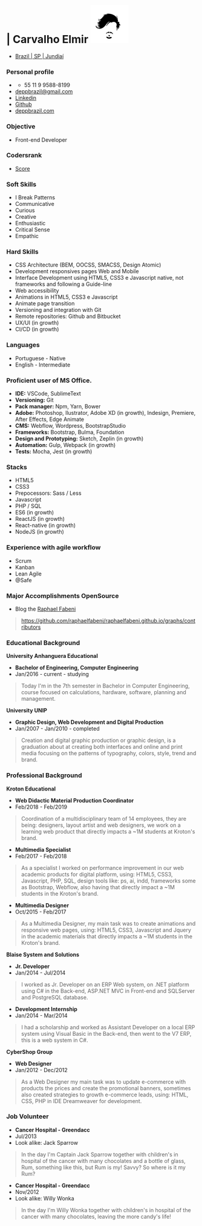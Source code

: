 # | Carvalho Elmir [![brand](assets/brand.jpg)](https://github.com/deppbrazil/cv) #
* [Brazil | SP | Jundiaí](https://www.google.com.br/maps/place/Jundia%C3%AD,+SP/@-23.1896366,-47.1868625,11z/data=!3m1!4b1!4m5!3m4!1s0x94cf24293cc00531:0xf686a1c1163c6bbb!8m2!3d-23.1857076!4d-46.8978057)

### Personal profile ### 
* + 55 11 9 9588-8199
* deppbrazil@gmail.com 
* [Linkedin](https://www.linkedin.com/in/deppbrazil/)
* [Github](https://github.com/deppbrazil)
* [deppbrazil.com](https://www.deppbrazil.com)

### Objective ###
* Front-end Developer

### Codersrank ### 
* [Score](https://profile.codersrank.io/user/deppbrazil)

### Soft Skills ###
* I Break Patterns
* Communicative 
* Curious
* Creative
* Enthusiastic
* Critical Sense
* Empathic

### Hard Skills ###
* CSS Architecture (BEM, OOCSS, SMACSS, Design Atomic)
* Development responsives pages Web and Mobile
* Interface Development using HTML5, CSS3 e Javascript native, not frameworks and following a Guide-line
* Web accessibility
* Animations in HTML5, CSS3 e Javascript
* Animate page transition
* Versioning and integration with Git
* Remote repositories: Github and Bitbucket
* UX/UI (in growth)
* CI/CD (in growth)
  
### Languages ### 
* Portuguese - Native
* English - Intermediate

### Proficient user of MS Office. ###
* **IDE:** VSCode, SublimeText
* **Versioning:** Git
* **Pack manager:** Npm, Yarn, Bower
* **Adobe:** Photoshop, Ilustrator, Adobe XD (in growth), Indesign, Premiere, After Effects, Edge Animate 
* **CMS:** Webflow, Wordpress, BootstrapStudio
* **Frameworks:** Bootstrap, Bulma, Foundation
* **Design and Prototyping:** Sketch, Zeplin (in growth)
* **Automation:** Gulp, Webpack (in growth)
* **Tests:** Mocha, Jest (in growth)

### Stacks ###
* HTML5
* CSS3
* Prepocessors: Sass / Less
* Javascript
* PHP / SQL
* ES6 (in growth) 
* ReactJS (in growth) 
* React-native (in growth)
* NodeJS (in growth)

### Experience with agile workflow ###
* Scrum
* Kanban
* Lean Agile
* @Safe

### Major Accomplishments OpenSource ###
* Blog the [Raphael Fabeni](https://github.com/raphaelfabeni)
> https://github.com/raphaelfabeni/raphaelfabeni.github.io/graphs/contributors

### Educational Background ###
**University Anhanguera Educational**
* **Bachelor of Engineering, Computer Engineering**
* Jan/2016 - current - studying 
> Today I'm in the 7th semester in Bachelor in Computer Engineering, course focused on calculations, hardware, software, planning and management.

**University UNIP**
* **Graphic Design, Web Development and Digital Production**
* Jan/2007 - Jan/2010 - completed 
> Creation and digital graphic production or graphic design, is a graduation about at creating both interfaces and online and print media focusing on the patterns of typography, colors, style, trend and brand.

### Professional Background ###
**Kroton Educational**
* **Web Didactic Material Production Coordinator**
* Feb/2018 - Feb/2019
> Coordination of a multidisciplinary team of 14 employees, they are being: designers, layout artist and web designers, we work on a learning web product that directly impacts a ~1M students at Kroton's brand.

* **Multimedia Specialist**
* Feb/2017 - Feb/2018
> As a specialist I worked on performance improvement in our web academic products for digital platform, using: HTML5, CSS3, Javascript, PHP, SQL, design tools like: ps, ai, indd, frameworks some as Bootstrap, Webflow, also having that directly impact a ~1M students in the Kroton's brand.

* **Multimedia Designer**
* Oct/2015 - Feb/2017
> As a Multimedia Designer, my main task was to create animations and responsive web pages, using: HTML5, CSS3, Javascript and Jquery in the academic materials that directly impacts a ~1M students in the Kroton's brand.

**Blaise System and Solutions**
* **Jr. Developer**
* Jan/2014 - Jul/2014
> I worked as Jr. Developer on an ERP Web system, on .NET platform using C# in the Back-end, ASP.NET MVC in Front-end and SQLServer and PostgreSQL database.

* **Development Internship**
* Jan/2014 - Mar/2014
> I had a scholarship and worked as Assistant Developer on a local ERP system using Visual Basic in the Back-end, then went to the V7 ERP, this is a web system in C#.

**CyberShop Group**
* **Web Designer**
* Jan/2012 - Dec/2012
> As a Web Designer my main task was to update e-commerce with products the prices and create the promotional banners, sometimes also created strategies to growth e-commerce leads, using: HTML, CSS, PHP in IDE Dreamweaver for development.

### Job Volunteer ###
* **Cancer Hospital - Greendacc**
* Jul/2013
* Look alike: Jack Sparrow
> In the day I'm Captain Jack Sparrow together with children's in hospital of the cancer with many chocolates and a bottle of glass, Rum, something like this, but Rum is my! Savvy? So where is it my Rum?

* **Cancer Hospital - Greendacc**
* Nov/2012
* Look alike: Willy Wonka
> In the day I'm Willy Wonka together with children's in hospital of the cancer with many chocolates, leaving the more candy's life!
